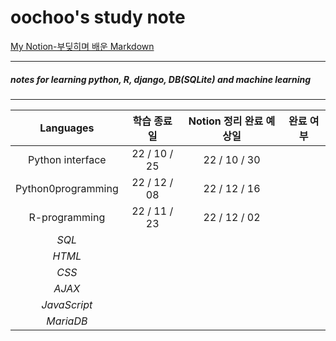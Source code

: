 oochoo's study note
=====================
[My Notion-부딪히며 배운 Markdown](https://efficient-dance-088.notion.site/Markdown-454df33fd27e4832835e8e63ddb8764e)
***

##### notes for learning python, R, django, DB(SQLite) and machine learning
* * *

|**Languages**|**학습 종료일**|**Notion 정리 완료 예상일**|**완료 여부**|
|:--:|:---:|:---:|:---:|
|Python interface|22 / 10 / 25|22 / 10 / 30| |
|Python0programming|22 / 12 / 08|22 / 12 / 16| |
|R-programming|22 / 11 / 23|22 / 12 / 02| |
|*SQL*| | | |
|*HTML*| | | |
|*CSS*| | | |
|*AJAX*| | | |
|*JavaScript*| | | |
|*MariaDB*| | | |
